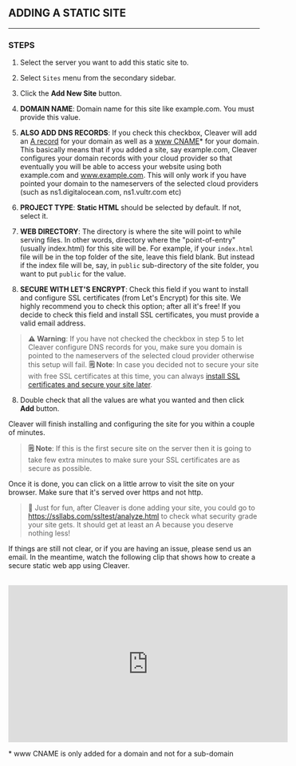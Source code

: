 ## ADDING A STATIC SITE
---

### STEPS

1. Select the server you want to add this static site to.

2. Select `Sites` menu from the secondary sidebar.

3. Click the **Add New Site** button.

4. **DOMAIN NAME**: Domain name for this site like example.com. You must provide this value.

5. **ALSO ADD DNS RECORDS**: If you check this checkbox, Cleaver will add an [A record][dns] for your domain as well as a [www CNAME][dns]* for your domain. This basically means that if you added a site, say example.com, Cleaver configures your domain records with your cloud provider so that eventually you will be able to access your website using both example.com and www.example.com. This will only work if you have pointed your domain to the nameservers of the selected cloud providers (such as ns1.digitalocean.com, ns1.vultr.com etc)

5. **PROJECT TYPE**: **Static HTML** should be selected by default. If not, select it.

6. **WEB DIRECTORY**: The directory is where the site will point to while serving files. In other words, directory where the "point-of-entry" (usually index.html) for this site will be. For example, if your `index.html` file will be in the top folder of the site, leave this field blank. But instead if the index file will be, say, in `public` sub-directory of the site folder, you want to put `public` for the value.

7. **SECURE WITH LET'S ENCRYPT**: Check this field if you want to install and configure SSL certificates (from Let's Encrypt) for this site. We highly recommend you to check this option; after all it's free! If you decide to check this field and install SSL certificates, you must provide a valid email address.
> **⚠️ Warning**: If you have not checked the checkbox in step 5 to let Cleaver configure DNS records for you, make sure you domain is pointed to the nameservers of the selected cloud provider otherwise this setup will fail.
> **🗒 Note**: In case you decided not to secure your site with free SSL certificates at this time, you can always [install SSL certificates and secure your site later](/ssl-certificates.md).

8. Double check that all the values are what you wanted and then click **Add** button.

Cleaver will finish installing and configuring the site for you within a couple of minutes.

> **🗒 Note**: If this is the first secure site on the server then it is going to take few extra minutes to make sure your SSL certificates are as secure as possible.

Once it is done, you can click on a little arrow to visit the site on your browser. Make sure that it's served over https and not http.

> 🍄 Just for fun, after Cleaver is done adding your site, you could go to https://ssllabs.com/ssltest/analyze.html to check what security grade your site gets. It should get at least an A because you deserve nothing less!

If things are still not clear, or if you are having an issue, please send us an email. In the meantime, watch the following clip that shows how to create a secure static web app using Cleaver.

<br/>

<iframe width="560" height="315" src="https://www.youtube-nocookie.com/embed/R6K-aOu3A7o?rel=0&amp;showinfo=0" frameborder="0" allowfullscreen></iframe>

\* www CNAME is only added for a domain and not for a sub-domain 

[dns]: https://www.name.com/support/articles/205516858-Understanding-DNS-record-types

